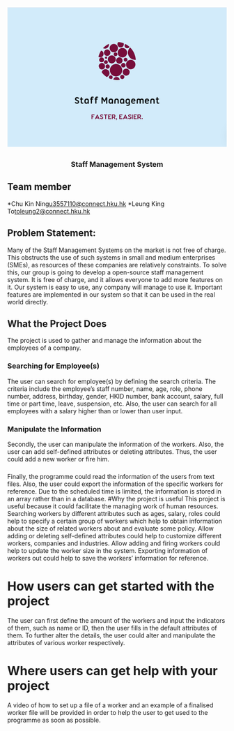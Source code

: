 <h1 align="center">
	<img
		width="650"
		alt="The Lounge"
		src="https://github.com/u3557110/HR-system/blob/master/LOGO.PNG">
</h1>

<h3 align="center">
	 Staff Management System
</h3>

## Team member
*Chu Kin Ning<u3557110@connect.hku.hk>
*Leung King To<toleung2@connect.hku.hk>

## Problem Statement:
Many of the Staff Management Systems on the market is not free of charge. This obstructs the use of such systems in small and medium enterprises (SMEs), as resources of these companies are relatively constraints. To solve this, our group is going to develop a open-source staff management system. It is free of charge, and it allows everyone to add more features on it. Our system is easy to use, any company will manage to use it. Important features are implemented in our system so that it can be used in the real world directly. 

## What the Project Does
The project is used to gather and manage the information about the employees of a company. 

### Searching for Employee(s)
The user can search for employee(s) by defining the search criteria. The criteria include the employee’s staff number, name, age, role, phone number, address, birthday, gender, HKID number, bank account, salary, full time or part time, leave, suspension, etc. Also, the user can search for all employees with a salary higher than or lower than user input.

### Manipulate the Information
Secondly, the user can manipulate the information of the workers. Also, the user can add self-defined attributes or deleting attributes. Thus, the user could add a new worker or fire him. 
###
Finally, the programme could read the information of the users from text files. Also, the user could export the information of the specific workers for reference.
Due to the scheduled time is limited, the information is stored in an array rather than in a database.
#Why the project is useful
This project is useful because it could facilitate the managing work of human resources. Searching workers by different attributes such as ages, salary, roles could help to specify a certain group of workers which help to obtain information about the size of related workers about and evaluate some policy. Allow adding or deleting self-defined attributes could help to customize different workers, companies and industries. Allow adding and firing workers could help to update the worker size in the system. Exporting information of workers out could help to save the workers’ information for reference.

# How users can get started with the project
The user can first define the amount of the workers and input the indicators of them, such as name or ID, then the user fills in the default attributes of them. To further alter the details, the user could alter and manipulate the attributes of various worker respectively.

# Where users can get help with your project
A video of how to set up a file of a worker and an example of a finalised worker file will be provided in order to help the user to get used to the programme as soon as possible.

